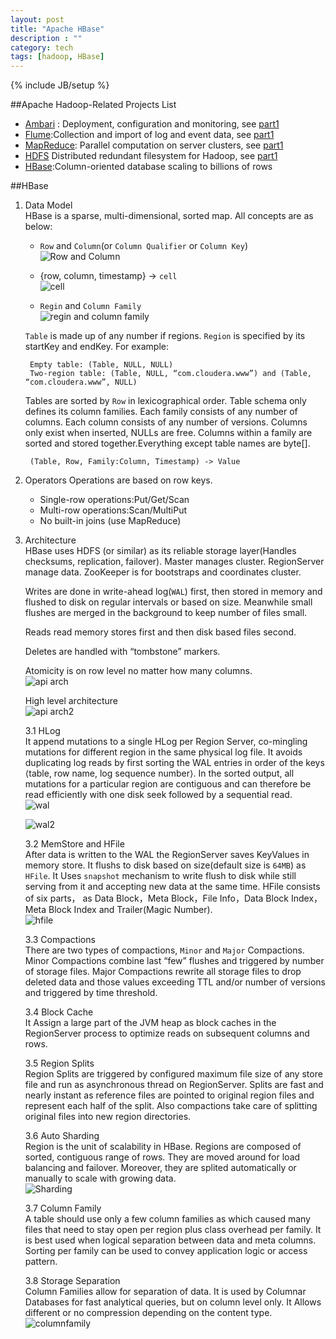 ```yaml
---
layout: post
title: "Apache HBase"
description : ""
category: tech
tags: [hadoop, HBase]
---
```

{% include JB/setup %}

##Apache Hadoop-Related Projects List

- [Ambari][1] : Deployment, configuration and monitoring, see [part1][10]
- [Flume][2]:Collection and import of log and event data, see [part1][10]
- [MapReduce][4]: Parallel computation on server clusters, see [part1][10]
- [HDFS][5] Distributed redundant filesystem for Hadoop, see [part1][10]
- [HBase][3]:Column-oriented database scaling to billions of rows

<!--break-->

##HBase
1. Data Model  
    HBase is a sparse, multi-dimensional, sorted map. All concepts are as below:
    * `Row` and `Column`(or `Column Qualifier` or `Column Key`)  
    ![Row and Column](/assets/2013-02-25-apache-hbase/rowkey-columnkey.png)
   
    * {row, column, timestamp} -> `cell`  
    ![cell](/assets/2013-02-25-apache-hbase/cell.png)
    
    * `Regin` and `Column Family`  
    ![regin and column family](/assets/2013-02-25-apache-hbase/regin-columnfamily.png)

    `Table` is made up of any number if regions. `Region` is specified by its startKey and endKey. For example:
      
        Empty table: (Table, NULL, NULL)
        Two-region table: (Table, NULL, “com.cloudera.www”) and (Table, “com.cloudera.www”, NULL)

    Tables are sorted by `Row` in lexicographical order. Table schema only defines its column families. Each family consists of any number of columns. Each column consists of any number of versions. Columns only exist when inserted, NULLs are free. Columns within a family are sorted and stored together.Everything except table names are byte[].

        (Table, Row, Family:Column, Timestamp) -> Value

2. Operators
    Operations are based on row keys.
   * Single-row operations:Put/Get/Scan
   * Multi-row operations:Scan/MultiPut
   * No built-in joins (use MapReduce)

3. Architecture  
    HBase uses HDFS (or similar) as its reliable storage layer(Handles checksums, replication, failover). Master manages cluster. RegionServer manage data. ZooKeeper is for bootstraps and coordinates cluster.  
    
    Writes are done in write-ahead log(`WAL`) first, then stored in memory and flushed to disk on regular intervals or based on size. Meanwhile small flushes are merged in the background to keep number of files small.
    
    Reads read memory stores first and then disk based files second.
   
    Deletes are handled with “tombstone” markers.

    Atomicity is on row level no matter how many columns.  
    ![api arch](/assets/2013-02-25-apache-hbase/arch.png)
    
    High level architecture  
    ![api arch2](/assets/2013-02-25-apache-hbase/high_arch.png)

    3.1 HLog  
    It append mutations to a single HLog per Region Server, co-mingling mutations for different region in the same physical log file. It avoids duplicating log reads by first sorting the WAL entries in order of the keys ⟨table, row name, log sequence number⟩. In the sorted output, all mutations for a particular region are contiguous and can therefore be read efficiently with one disk seek followed by a sequential read.     
    ![wal](/assets/2013-02-25-apache-hbase/wal.png)
    
    ![wal2](/assets/2013-02-25-apache-hbase/wal2.png)

    3.2 MemStore and HFile  
    After data is written to the WAL the RegionServer saves KeyValues in memory store. It flushs to disk based on size(default size is `64MB`) as `HFile`. It Uses `snapshot` mechanism to write flush to disk while still serving from it and accepting new data at the same time. HFile consists of six parts， as Data Block，Meta Block，File Info，Data Block Index，Meta Block Index and Trailer(Magic Number).  
    ![hfile](/assets/2013-02-25-apache-hbase/hfile.png)
    
    3.3 Compactions  
    There are two types of compactions, `Minor` and `Major` Compactions. Minor Compactions combine last “few” flushes and triggered by number of storage files. Major Compactions rewrite all storage files to drop deleted data and those values exceeding TTL and/or number of versions and triggered by time threshold.
    
    3.4 Block Cache  
    It Assign a large part of the JVM heap as block caches in the RegionServer process to optimize reads on subsequent columns and rows.
    
    3.5 Region Splits  
    Region Splits are triggered by configured maximum file size of any store file and run as asynchronous thread on RegionServer. Splits are fast and nearly instant as reference files are pointed to original region files and represent each half of the split. Also compactions take care of splitting original files into new region directories.
    
    3.6 Auto Sharding  
    Region is the unit of scalability in HBase. Regions are composed of sorted, contiguous range of rows. They are moved around for load balancing and failover. Moreover, they are splited automatically or manually to scale with growing data.  
    ![Sharding](/assets/2013-02-25-apache-hbase/region.png)
    
    3.7 Column Family  
    A table should use only a few column families as which caused many files that need to stay open per region plus class overhead per family. It is best used when logical separation between data and meta columns. Sorting per family can be used to convey application logic or access pattern.
    
    3.8 Storage Separation  
    Column Families allow for separation of data. It is used by Columnar Databases for fast analytical queries, but on column level only. It Allows different or no compression depending on the content type.  
    ![columnfamily](/assets/2013-02-25-apache-hbase/columnfamily.png)

[1]:http://incubator.apache.org/ambari/ "Apache Ambari"
[2]:http://flume.apache.org/ "Apache Flume"
[3]:http://hbase.apache.org/ "Apache Hbase"
[4]:http://wiki.apache.org/hadoop/MapReduce "Apache MapReduce"
[5]:http://hadoop.apache.org/docs/r1.1.1/hdfs_design.html "HDFS Architecture Guide"
[10]:http://zhangjunhd.github.com/2013/02/24/apache-related-projects/

